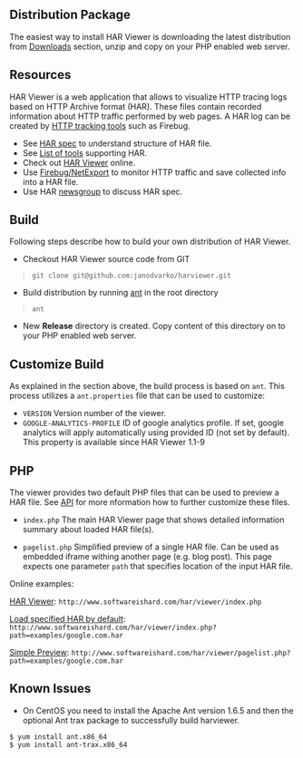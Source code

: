 ## Distribution Package ##
The easiest way to install HAR Viewer is downloading the latest distribution from [Downloads](http://code.google.com/p/harviewer/downloads/list) section, unzip and copy on your PHP enabled web server.

## Resources ##
HAR Viewer is a web application that allows to visualize HTTP tracing logs based on HTTP Archive format (HAR). These files contain recorded information about HTTP traffic performed by web pages. A HAR log can be created by [HTTP tracking tools](http://www.softwareishard.com/blog/har-adopters/) such as Firebug.

  * See [HAR spec](http://www.softwareishard.com/blog/har-12-spec/) to understand structure of HAR file.
  * See [List of tools](http://www.softwareishard.com/blog/har-adopters/) supporting HAR.
  * Check out [HAR Viewer](http://www.softwareishard.com/har/viewer/) online.
  * Use [Firebug/NetExport](http://www.softwareishard.com/blog/netexport/) to monitor HTTP traffic and save collected info into a HAR file.
  * Use HAR [newsgroup](http://groups.google.com/group/http-archive-specification?hl=en) to discuss HAR spec.

## Build ##
Following steps describe how to build your own distribution of HAR Viewer.

  * Checkout HAR Viewer source code from GIT
> `git clone git@github.com:janodvarko/harviewer.git`

  * Build distribution by running [ant](http://ant.apache.org/) in the root directory
> `ant`

  * New **Release** directory is created. Copy content of this directory on to your PHP enabled web server.

## Customize Build ##

As explained in the section above, the build process is based on `ant`. This process utilizes a `ant.properties` file that can be used to customize:

  * `VERSION` Version number of the viewer.
  * `GOOGLE-ANALYTICS-PROFILE` ID of google analytics profile. If set, google analytics will apply automatically using provided ID (not set by default). This property is available since HAR Viewer 1.1-9

## PHP ##
The viewer provides two default PHP files that can be used to preview a HAR file. See [API](http://code.google.com/p/harviewer/wiki/API) for more nformation how to further customize these files.

  * `index.php` The main HAR Viewer page that shows detailed information summary about loaded HAR file(s).

  * `pagelist.php` Simplified preview of a single HAR file. Can be used as embedded iframe withing another page (e.g. blog post). This page expects one parameter `path` that specifies location of the input HAR file.


Online examples:

[HAR Viewer](http://www.softwareishard.com/har/viewer/index.php):
`http://www.softwareishard.com/har/viewer/index.php`

[Load specified HAR by default](http://www.softwareishard.com/har/viewer/index.php?path=examples/google.com.har):
`http://www.softwareishard.com/har/viewer/index.php?path=examples/google.com.har`

[Simple Preview](http://www.softwareishard.com/har/viewer/pagelist.php?path=examples/google.com.har):
`http://www.softwareishard.com/har/viewer/pagelist.php?path=examples/google.com.har`


## Known Issues ##
  * On CentOS you need to install the Apache Ant version 1.6.5 and then the optional Ant trax package to successfully build harviewer.

```
$ yum install ant.x86_64
$ yum install ant-trax.x86_64
```